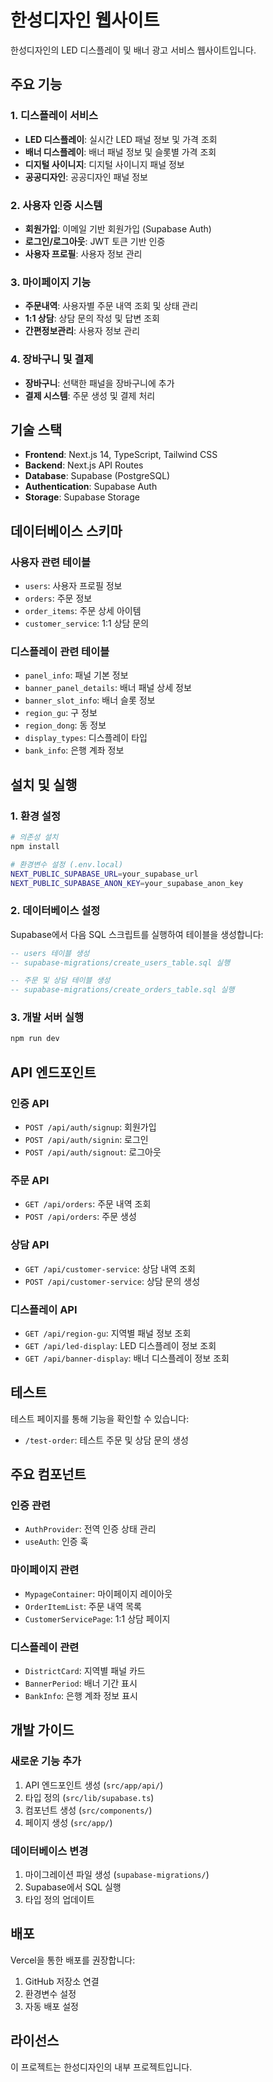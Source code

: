 # 한성디자인 웹사이트

한성디자인의 LED 디스플레이 및 배너 광고 서비스 웹사이트입니다.

## 주요 기능

### 1. 디스플레이 서비스

- **LED 디스플레이**: 실시간 LED 패널 정보 및 가격 조회
- **배너 디스플레이**: 배너 패널 정보 및 슬롯별 가격 조회
- **디지털 사이니지**: 디지털 사이니지 패널 정보
- **공공디자인**: 공공디자인 패널 정보

### 2. 사용자 인증 시스템

- **회원가입**: 이메일 기반 회원가입 (Supabase Auth)
- **로그인/로그아웃**: JWT 토큰 기반 인증
- **사용자 프로필**: 사용자 정보 관리

### 3. 마이페이지 기능

- **주문내역**: 사용자별 주문 내역 조회 및 상태 관리
- **1:1 상담**: 상담 문의 작성 및 답변 조회
- **간편정보관리**: 사용자 정보 관리

### 4. 장바구니 및 결제

- **장바구니**: 선택한 패널을 장바구니에 추가
- **결제 시스템**: 주문 생성 및 결제 처리

## 기술 스택

- **Frontend**: Next.js 14, TypeScript, Tailwind CSS
- **Backend**: Next.js API Routes
- **Database**: Supabase (PostgreSQL)
- **Authentication**: Supabase Auth
- **Storage**: Supabase Storage

## 데이터베이스 스키마

### 사용자 관련 테이블

- `users`: 사용자 프로필 정보
- `orders`: 주문 정보
- `order_items`: 주문 상세 아이템
- `customer_service`: 1:1 상담 문의

### 디스플레이 관련 테이블

- `panel_info`: 패널 기본 정보
- `banner_panel_details`: 배너 패널 상세 정보
- `banner_slot_info`: 배너 슬롯 정보
- `region_gu`: 구 정보
- `region_dong`: 동 정보
- `display_types`: 디스플레이 타입
- `bank_info`: 은행 계좌 정보

## 설치 및 실행

### 1. 환경 설정

```bash
# 의존성 설치
npm install

# 환경변수 설정 (.env.local)
NEXT_PUBLIC_SUPABASE_URL=your_supabase_url
NEXT_PUBLIC_SUPABASE_ANON_KEY=your_supabase_anon_key
```

### 2. 데이터베이스 설정

Supabase에서 다음 SQL 스크립트를 실행하여 테이블을 생성합니다:

```sql
-- users 테이블 생성
-- supabase-migrations/create_users_table.sql 실행

-- 주문 및 상담 테이블 생성
-- supabase-migrations/create_orders_table.sql 실행
```

### 3. 개발 서버 실행

```bash
npm run dev
```

## API 엔드포인트

### 인증 API

- `POST /api/auth/signup`: 회원가입
- `POST /api/auth/signin`: 로그인
- `POST /api/auth/signout`: 로그아웃

### 주문 API

- `GET /api/orders`: 주문 내역 조회
- `POST /api/orders`: 주문 생성

### 상담 API

- `GET /api/customer-service`: 상담 내역 조회
- `POST /api/customer-service`: 상담 문의 생성

### 디스플레이 API

- `GET /api/region-gu`: 지역별 패널 정보 조회
- `GET /api/led-display`: LED 디스플레이 정보 조회
- `GET /api/banner-display`: 배너 디스플레이 정보 조회

## 테스트

테스트 페이지를 통해 기능을 확인할 수 있습니다:

- `/test-order`: 테스트 주문 및 상담 문의 생성

## 주요 컴포넌트

### 인증 관련

- `AuthProvider`: 전역 인증 상태 관리
- `useAuth`: 인증 훅

### 마이페이지 관련

- `MypageContainer`: 마이페이지 레이아웃
- `OrderItemList`: 주문 내역 목록
- `CustomerServicePage`: 1:1 상담 페이지

### 디스플레이 관련

- `DistrictCard`: 지역별 패널 카드
- `BannerPeriod`: 배너 기간 표시
- `BankInfo`: 은행 계좌 정보 표시

## 개발 가이드

### 새로운 기능 추가

1. API 엔드포인트 생성 (`src/app/api/`)
2. 타입 정의 (`src/lib/supabase.ts`)
3. 컴포넌트 생성 (`src/components/`)
4. 페이지 생성 (`src/app/`)

### 데이터베이스 변경

1. 마이그레이션 파일 생성 (`supabase-migrations/`)
2. Supabase에서 SQL 실행
3. 타입 정의 업데이트

## 배포

Vercel을 통한 배포를 권장합니다:

1. GitHub 저장소 연결
2. 환경변수 설정
3. 자동 배포 설정

## 라이선스

이 프로젝트는 한성디자인의 내부 프로젝트입니다.
